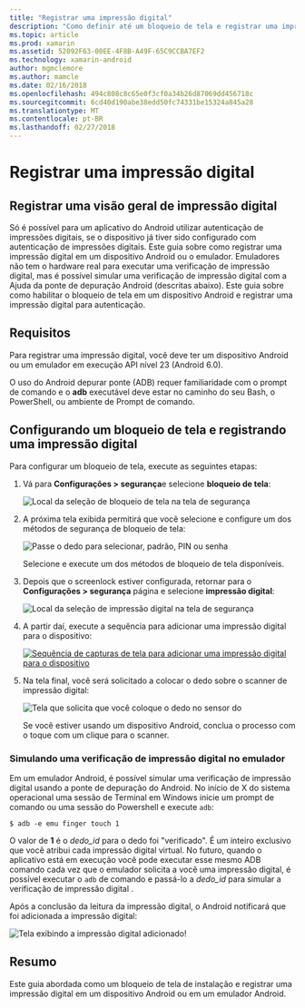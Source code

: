 ```yaml
---
title: "Registrar uma impressão digital"
description: "Como definir até um bloqueio de tela e registrar uma impressão digital em um dispositivo Android ou o emulador."
ms.topic: article
ms.prod: xamarin
ms.assetid: 52092F63-00EE-4F8B-A49F-65C9CCBA7EF2
ms.technology: xamarin-android
author: mgmclemore
ms.author: mamcle
ms.date: 02/16/2018
ms.openlocfilehash: 494c808c8c65e0f3cf0a34b26d87069dd456718c
ms.sourcegitcommit: 6cd40d190abe38edd50fc74331be15324a845a28
ms.translationtype: MT
ms.contentlocale: pt-BR
ms.lasthandoff: 02/27/2018
---
```

# <a name="enrolling-a-fingerprint"></a>Registrar uma impressão digital

## <a name="enrolling-a-fingerprint-overview"></a>Registrar uma visão geral de impressão digital

Só é possível para um aplicativo do Android utilizar autenticação de impressões digitais, se o dispositivo já tiver sido configurado com autenticação de impressões digitais. Este guia sobre como registrar uma impressão digital em um dispositivo Android ou o emulador. Emuladores não tem o hardware real para executar uma verificação de impressão digital, mas é possível simular uma verificação de impressão digital com a Ajuda da ponte de depuração Android (descritas abaixo).  Este guia sobre como habilitar o bloqueio de tela em um dispositivo Android e registrar uma impressão digital para autenticação.

## <a name="requirements"></a>Requisitos

Para registrar uma impressão digital, você deve ter um dispositivo Android ou um emulador em execução API nível 23 (Android 6.0).

O uso do Android depurar ponte (ADB) requer familiaridade com o prompt de comando e o **adb** executável deve estar no caminho do seu Bash, o PowerShell, ou ambiente de Prompt de comando.

## <a name="configuring-a-screen-lock-and-enrolling-a-fingerprint"></a>Configurando um bloqueio de tela e registrando uma impressão digital 

Para configurar um bloqueio de tela, execute as seguintes etapas:

1. Vá para **Configurações > segurança**e selecione **bloqueio de tela**:

    ![Local da seleção de bloqueio de tela na tela de segurança](enrolling-fingerprint-images/testing-01.png)

2. A próxima tela exibida permitirá que você selecione e configure um dos métodos de segurança de bloqueio de tela: 

    ![Passe o dedo para selecionar, padrão, PIN ou senha](enrolling-fingerprint-images/testing-02.png)

   Selecione e execute um dos métodos de bloqueio de tela disponíveis.

3. Depois que o screenlock estiver configurada, retornar para o **Configurações > segurança** página e selecione **impressão digital**:

    ![Local da seleção de impressão digital na tela de segurança](enrolling-fingerprint-images/testing-03.png)

4. A partir daí, execute a sequência para adicionar uma impressão digital para o dispositivo:

    [![Sequência de capturas de tela para adicionar uma impressão digital para o dispositivo](enrolling-fingerprint-images/testing-04-sml.png)](enrolling-fingerprint-images/testing-04.png)

5. Na tela final, você será solicitado a colocar o dedo sobre o scanner de impressão digital: 

    ![Tela que solicita que você coloque o dedo no sensor do](enrolling-fingerprint-images/testing-05.png)

    Se você estiver usando um dispositivo Android, conclua o processo com o toque com um clique para o scanner. 
    
    
### <a name="simulating-a-fingerprint-scan-on-the-emulator"></a>Simulando uma verificação de impressão digital no emulador

Em um emulador Android, é possível simular uma verificação de impressão digital usando a ponte de depuração do Android. No início de X do sistema operacional uma sessão de Terminal em Windows inicie um prompt de comando ou uma sessão do Powershell e execute `adb`:

```shell
$ adb -e emu finger touch 1
```

O valor de **1** é o _dedo\_id_ para o dedo foi "verificado". É um inteiro exclusivo que você atribui cada impressão digital virtual. No futuro, quando o aplicativo está em execução você pode executar esse mesmo ADB comando cada vez que o emulador solicita a você uma impressão digital, é possível executar o `adb` de comando e passá-lo a _dedo\_id_ para simular a verificação de impressão digital .

Após a conclusão da leitura da impressão digital, o Android notificará que foi adicionada a impressão digital:  

![Tela exibindo a impressão digital adicionado!](enrolling-fingerprint-images/testing-06.png)

## <a name="summary"></a>Resumo 

Este guia abordada como um bloqueio de tela de instalação e registrar uma impressão digital em um dispositivo Android ou em um emulador Android. 

